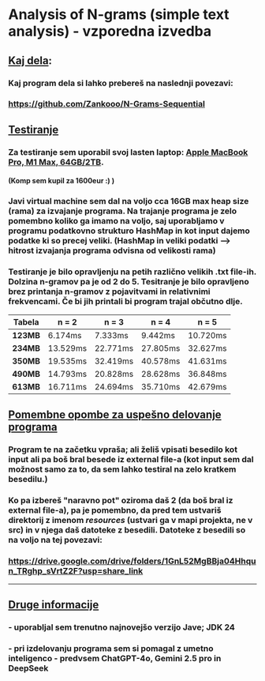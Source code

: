 # Analysis of N-grams (simple text analysis) - vzporedna izvedba

## <ins>Kaj dela</ins>:
### Kaj program dela si lahko prebereš na naslednji povezavi:
### https://github.com/Zankooo/N-Grams-Sequential

## <ins> Testiranje </ins>
### Za testiranje sem uporabil svoj lasten laptop: <ins>Apple MacBook Pro, M1 Max, 64GB/2TB</ins>. 
#### (Komp sem kupil za 1600eur :) )
### Javi virtual machine sem dal na voljo cca 16GB max heap size (rama) za izvajanje programa. Na trajanje programa je zelo pomembno koliko ga imamo na voljo, saj uporabljamo v programu podatkovno strukturo HashMap in kot input dajemo podatke ki so precej veliki. (HashMap in veliki podatki --> hitrost izvajanja programa odvisna od velikosti rama)</ins>
### Testiranje je bilo opravljenju na petih različno velikih .txt file-ih. Dolzina n-gramov pa je od 2 do 5. Tesitranje je bilo opravljeno brez printanja n-gramov z pojavitvami in relativnimi frekvencami. Če bi jih printali bi program trajal občutno dlje.  

| Tabela    | n = 2    | n = 3    | n = 4    | n = 5    |
|-----------|----------|----------|----------|----------|
| **123MB** | 6.174ms  | 7.333ms  | 9.442ms  | 10.720ms |
| **234MB** | 13.529ms | 22.771ms | 27.805ms | 32.627ms |
| **350MB** | 19.535ms | 32.419ms | 40.578ms | 41.631ms |
| **490MB** | 14.793ms | 20.828ms | 28.628ms | 36.848ms |
| **613MB** | 16.711ms | 24.694ms | 35.710ms | 42.679ms |

## <ins>Pomembne opombe za uspešno delovanje programa</ins>
### Program te na začetku vpraša; ali želiš vpisati besedilo kot input ali pa boš bral besede iz external file-a (kot input sem dal možnost samo za to, da sem lahko testiral na zelo kratkem besedilu.)
### Ko pa izbereš "naravno pot" oziroma daš 2 (da boš bral iz external file-a), pa je pomembno, da pred tem ustvariš direktorij z imenom *resources* (ustvari ga v mapi projekta, ne v src) in v njega daš datoteke z besedili. Datoteke z besedili so na voljo na tej povezavi:
### https://drive.google.com/drive/folders/1GnL52MgBBja04Hhqun_TRghp_sVrtZ2F?usp=share_link

<hr>


## <ins>Druge informacije</ins>
### - uporabljal sem trenutno najnovejšo verzijo Jave; JDK 24
### - pri izdelovanju programa sem si pomagal z umetno inteligenco - predvsem ChatGPT-4o, Gemini 2.5 pro in DeepSeek

